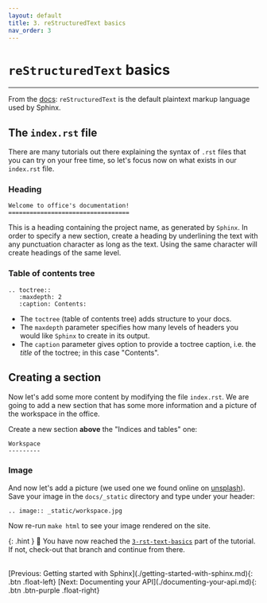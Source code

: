 ```yaml
---
layout: default
title: 3. reStructuredText basics
nav_order: 3
---
```


# `reStructuredText` basics

---

From the [docs](https://www.sphinx-doc.org/en/master/usage/restructuredtext/basics.html):
`reStructuredText` is the default plaintext markup language used by Sphinx.

## The `index.rst` file

There are many tutorials out there explaining the syntax of `.rst` files that you can try on your
free time, so let's focus now on what exists in our `index.rst` file.

### Heading

```
Welcome to office's documentation!
==================================
```

This is a heading containing the project name, as generated by `Sphinx`. In order to specify a new
section, create a heading by underlining the text with any punctuation character as long as the
text. Using the same character will create headings of the same level.

### Table of contents tree

```
.. toctree::
   :maxdepth: 2
   :caption: Contents:
```

- The `toctree` (table of contents tree) adds structure to your docs.
- The `maxdepth` parameter specifies how many levels of headers you would like `Sphinx` to create
  in its output.
- The `caption` parameter gives option to provide a toctree caption, i.e. the _title_ of the
  toctree; in this case "Contents".

## Creating a section

Now let's add some more content by modifying the file `index.rst`. We are going to add a new section that has
some more information and a picture of the workspace in the office.

Create a new section **above** the "Indices and tables" one:

```
Workspace
---------
```

### Image

And now let's add a picture (we used one we found online on [unsplash](https://unsplash.com)). Save
your image in the `docs/_static` directory and type under your header:

```
.. image:: _static/workspace.jpg
```

Now re-run `make html` to see your image rendered on the site.

<!-- prettier-ignore -->
{: .hint }
🙌 You have now reached the [`3-rst-text-basics`](https://github.com/aelsayed95/the-office/tree/3-rst-text-basics) part of the tutorial. If not, check-out that branch and continue from there.

<br />
[Previous: Getting started with Sphinx](./getting-started-with-sphinx.md){: .btn .float-left}
[Next: Documenting your API](./documenting-your-api.md){: .btn .btn-purple .float-right}
<br />
